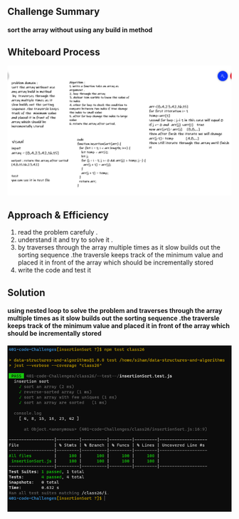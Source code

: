 ## Challenge Summary
#### sort the array without using any build in method 
## Whiteboard Process

![](whiteboard-26.PNG)


## Approach & Efficiency
1. read the problem carefuly .
2. understand it and try to solve it .
3. by  traverses through the array multiple times as it slow builds out the sorting sequence .the traversle keeps track of the  minimum value and placed it in front of the array which should be incrementally stored 
4. write the code and test it 

## Solution
#### using nested loop to solve the problem and  traverses through the array multiple times as it slow builds out the sorting sequence .the traversle keeps track of the  minimum value and placed it in front of the array which should be incrementally stored 
![](insertionSort.PNG)
